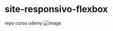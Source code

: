 # site-responsivo-flexbox
repo curso udemy
![image](https://user-images.githubusercontent.com/5197047/139556799-ce87b245-3c08-488c-ace4-9a0e2295521a.png)
